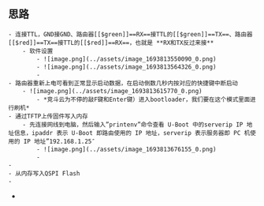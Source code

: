 ## 思路
	- 连接TTL，GND接GND、路由器[[$green]]==RX==接TTL的[[$green]]==TX==、路由器[[$red]]==TX==接TTL的[[$red]]==RX==，也就是 **RX和TX反过来接**
		- 软件设置
			- ![image.png](../assets/image_1693813550090_0.png)
			- ![image.png](../assets/image_1693813564326_0.png)
			-
	- 路由器重新上电可看到正常显示启动数据，在启动倒数几秒内按对应的快捷键中断启动
		- ![image.png](../assets/image_1693813615770_0.png)
			- *竞斗云为不停的敲F键和Enter键）进入bootloader，我们要在这个模式里面进行刷机*
	- 通过TFTP上传固件写入内存
		- 先连接网线到电脑，然后输入”printenv”命令查看 U-Boot 中的serverip IP 地址信息，ipaddr 表示 U-Boot 即路由使用的 IP 地址，serverip 表示服务器即 PC 机使用的 IP 地址”192.168.1.25″
			- ![image.png](../assets/image_1693813676155_0.png)
			-
	-
	- 从内存写入QSPI Flash
	-
-